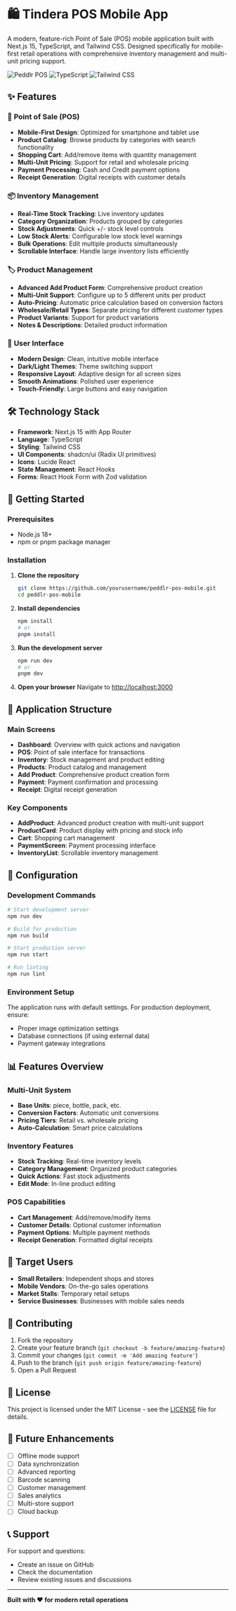 # 🛍️ Tindera POS Mobile App

A modern, feature-rich Point of Sale (POS) mobile application built with Next.js 15, TypeScript, and Tailwind CSS. Designed specifically for mobile-first retail operations with comprehensive inventory management and multi-unit pricing support.

![Peddlr POS](https://img.shields.io/badge/Next.js-15-black?style=for-the-badge&logo=next.js)
![TypeScript](https://img.shields.io/badge/TypeScript-Latest-blue?style=for-the-badge&logo=typescript)
![Tailwind CSS](https://img.shields.io/badge/Tailwind_CSS-Latest-38B2AC?style=for-the-badge&logo=tailwind-css)

## ✨ Features

### 🏪 **Point of Sale (POS)**
- **Mobile-First Design**: Optimized for smartphone and tablet use
- **Product Catalog**: Browse products by categories with search functionality
- **Shopping Cart**: Add/remove items with quantity management
- **Multi-Unit Pricing**: Support for retail and wholesale pricing
- **Payment Processing**: Cash and Credit payment options
- **Receipt Generation**: Digital receipts with customer details

### 📦 **Inventory Management**
- **Real-Time Stock Tracking**: Live inventory updates
- **Category Organization**: Products grouped by categories
- **Stock Adjustments**: Quick +/- stock level controls
- **Low Stock Alerts**: Configurable low stock level warnings
- **Bulk Operations**: Edit multiple products simultaneously
- **Scrollable Interface**: Handle large inventory lists efficiently

### 🏷️ **Product Management**
- **Advanced Add Product Form**: Comprehensive product creation
- **Multi-Unit Support**: Configure up to 5 different units per product
- **Auto-Pricing**: Automatic price calculation based on conversion factors
- **Wholesale/Retail Types**: Separate pricing for different customer types
- **Product Variants**: Support for product variations
- **Notes & Descriptions**: Detailed product information

### 🎨 **User Interface**
- **Modern Design**: Clean, intuitive mobile interface
- **Dark/Light Themes**: Theme switching support
- **Responsive Layout**: Adaptive design for all screen sizes
- **Smooth Animations**: Polished user experience
- **Touch-Friendly**: Large buttons and easy navigation

## 🛠️ Technology Stack

- **Framework**: Next.js 15 with App Router
- **Language**: TypeScript
- **Styling**: Tailwind CSS
- **UI Components**: shadcn/ui (Radix UI primitives)
- **Icons**: Lucide React
- **State Management**: React Hooks
- **Forms**: React Hook Form with Zod validation

## 🚀 Getting Started

### Prerequisites
- Node.js 18+ 
- npm or pnpm package manager

### Installation

1. **Clone the repository**
   ```bash
   git clone https://github.com/yourusername/peddlr-pos-mobile.git
   cd peddlr-pos-mobile
   ```

2. **Install dependencies**
   ```bash
   npm install
   # or
   pnpm install
   ```

3. **Run the development server**
   ```bash
   npm run dev
   # or
   pnpm dev
   ```

4. **Open your browser**
   Navigate to [http://localhost:3000](http://localhost:3000)

## 📱 Application Structure

### Main Screens
- **Dashboard**: Overview with quick actions and navigation
- **POS**: Point of sale interface for transactions
- **Inventory**: Stock management and product editing
- **Products**: Product catalog and management
- **Add Product**: Comprehensive product creation form
- **Payment**: Payment confirmation and processing
- **Receipt**: Digital receipt generation

### Key Components
- **AddProduct**: Advanced product creation with multi-unit support
- **ProductCard**: Product display with pricing and stock info
- **Cart**: Shopping cart management
- **PaymentScreen**: Payment processing interface
- **InventoryList**: Scrollable inventory management

## 🔧 Configuration

### Development Commands
```bash
# Start development server
npm run dev

# Build for production
npm run build

# Start production server
npm run start

# Run linting
npm run lint
```

### Environment Setup
The application runs with default settings. For production deployment, ensure:
- Proper image optimization settings
- Database connections (if using external data)
- Payment gateway integrations

## 📊 Features Overview

### Multi-Unit System
- **Base Units**: piece, bottle, pack, etc.
- **Conversion Factors**: Automatic unit conversions
- **Pricing Tiers**: Retail vs. wholesale pricing
- **Auto-Calculation**: Smart price calculations

### Inventory Features
- **Stock Tracking**: Real-time inventory levels
- **Category Management**: Organized product categories
- **Quick Actions**: Fast stock adjustments
- **Edit Mode**: In-line product editing

### POS Capabilities
- **Cart Management**: Add/remove/modify items
- **Customer Details**: Optional customer information
- **Payment Options**: Multiple payment methods
- **Receipt Generation**: Formatted digital receipts

## 🎯 Target Users

- **Small Retailers**: Independent shops and stores
- **Mobile Vendors**: On-the-go sales operations
- **Market Stalls**: Temporary retail setups
- **Service Businesses**: Businesses with mobile sales needs

## 🤝 Contributing

1. Fork the repository
2. Create your feature branch (`git checkout -b feature/amazing-feature`)
3. Commit your changes (`git commit -m 'Add amazing feature'`)
4. Push to the branch (`git push origin feature/amazing-feature`)
5. Open a Pull Request

## 📝 License

This project is licensed under the MIT License - see the [LICENSE](LICENSE) file for details.

## 🔮 Future Enhancements

- [ ] Offline mode support
- [ ] Data synchronization
- [ ] Advanced reporting
- [ ] Barcode scanning
- [ ] Customer management
- [ ] Sales analytics
- [ ] Multi-store support
- [ ] Cloud backup

## 📞 Support

For support and questions:
- Create an issue on GitHub
- Check the documentation
- Review existing issues and discussions

---

**Built with ❤️ for modern retail operations**
